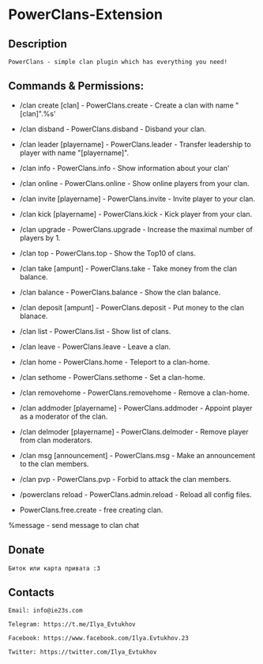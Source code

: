 # PowerClans-Extension

## Description
    PowerClans - simple clan plugin which has everything you need!

## Commands & Permissions:
   - /clan create [clan] - PowerClans.create - Create a clan with name "[clan]".%s'
   - /clan disband - PowerClans.disband - Disband your clan.
   - /clan leader [playername] - PowerClans.leader - Transfer leadership to player with name "[playername]".
   - /clan info - PowerClans.info - Show information about your clan'
   - /clan online - PowerClans.online - Show online players from your clan.
   - /clan invite [playername] - PowerClans.invite - Invite player to your clan.
   - /clan kick [playername] - PowerClans.kick - Kick player from your clan.
   - /clan upgrade - PowerClans.upgrade - Increase the maximal number of players by 1.
   - /clan top - PowerClans.top - Show the Top10 of clans.
   - /clan take [ampunt] - PowerClans.take - Take money from the clan balance.
   - /clan balance - PowerClans.balance - Show the clan balance.
   - /clan deposit [ampunt] - PowerClans.deposit - Put money to the clan blanace.
   - /clan list - PowerClans.list - Show list of clans.
   - /clan leave - PowerClans.leave - Leave a clan.
   - /clan home - PowerClans.home - Teleport to a clan-home.
   - /clan sethome - PowerClans.sethome - Set a clan-home.
   - /clan removehome - PowerClans.removehome - Remove a clan-home.
   - /clan addmoder [playername] - PowerClans.addmoder - Appoint player as a moderator of the clan.
   - /clan delmoder [playername] - PowerClans.delmoder - Remove player from clan moderators.
   - /clan msg [announcement] - PowerClans.msg - Make an announcement to the clan members.
   - /clan pvp - PowerClans.pvp -  Forbid to attack the clan members.

   - /powerclans reload - PowerClans.admin.reload - Reload all config files.
   - PowerClans.free.create - free creating clan.

   %message - send message to clan chat

## Donate
    Биток или карта привата :3

## Contacts

    Email: info@ie23s.com
 
    Telegram: https://t.me/Ilya_Evtukhov
 
    Facebook: https://www.facebook.com/Ilya.Evtukhov.23
 
    Twitter: https://twitter.com/Ilya_Evtukhov
 
 
